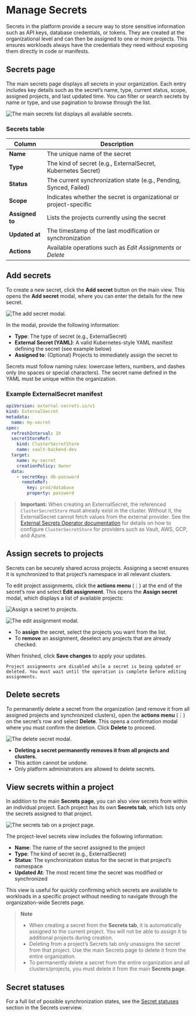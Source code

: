 <!--
Copyright © Advanced Micro Devices, Inc., or its affiliates.

SPDX-License-Identifier: MIT
-->

```{tags} secrets, AMD Resource Manager
```

# Manage Secrets

Secrets in the platform provide a secure way to store sensitive information such as API keys, database credentials, or tokens. They are created at the organizational level and can then be assigned to one or more projects. This ensures workloads always have the credentials they need without exposing them directly in code or manifests.

## Secrets page

The main secrets page displays all secrets in your organization. Each entry includes key details such as the secret’s name, type, current status, scope, assigned projects, and last updated time. You can filter or search secrets by name or type, and use pagination to browse through the list.

![The main secrets list displays all available secrets.](../../core-img/secrets/secrets-list.png)

### Secrets table

| Column         | Description                                                                 |
| -------------- | --------------------------------------------------------------------------- |
| **Name**       | The unique name of the secret                                               |
| **Type**       | The kind of secret (e.g., ExternalSecret, Kubernetes Secret)                |
| **Status**     | The current synchronization state (e.g., Pending, Synced, Failed)           |
| **Scope**      | Indicates whether the secret is organizational or project-specific          |
| **Assigned to**| Lists the projects currently using the secret                               |
| **Updated at** | The timestamp of the last modification or synchronization                   |
| **Actions**    | Available operations such as *Edit Assignments* or *Delete*                 |

## Add secrets

To create a new secret, click the **Add secret** button on the main view. This opens the **Add secret** modal, where you can enter the details for the new secret.

![The add secret modal.](../../core-img/secrets/secret-management-01.png)

In the modal, provide the following information:

- **Type**: The type of secret (e.g., ExternalSecret)
- **External Secret (YAML)**: A valid Kubernetes-style YAML manifest defining the secret (see example below)
- **Assigned to**: (Optional) Projects to immediately assign the secret to

Secrets must follow naming rules: lowercase letters, numbers, and dashes only (no spaces or special characters). The secret name defined in the YAML must be unique within the organization.

### Example ExternalSecret manifest

```yaml
apiVersion: external-secrets.io/v1
kind: ExternalSecret
metadata:
  name: my-secret
spec:
  refreshInterval: 1h
  secretStoreRef:
    kind: ClusterSecretStore
    name: vault-backend-dev
  target:
    name: my-secret
    creationPolicy: Owner
  data:
    - secretKey: db-password
      remoteRef:
        key: prod/database
        property: password
```

> **Important:** When creating an ExternalSecret, the referenced `ClusterSecretStore` must already exist in the cluster. Without it, the ExternalSecret cannot fetch values from the external provider. See the [External Secrets Operator documentation](https://external-secrets.io/latest/) for details on how to configure `ClusterSecretStore` for providers such as Vault, AWS, GCP, and Azure.

## Assign secrets to projects

Secrets can be securely shared across projects. Assigning a secret ensures it is synchronized to that project’s namespace in all relevant clusters.

To edit project assignments, click the **actions menu** (⋮) at the end of the secret’s row and select **Edit assignment**. This opens the **Assign secret** modal, which displays a list of available projects:

![Assign a secret to projects.](../../core-img/secrets/secret-management-02.png)

![The edit assignment modal.](../../core-img/secrets/secret-management-03.png)

- To **assign** the secret, select the projects you want from the list.
- To **remove** an assignment, deselect any projects that are already checked.

When finished, click **Save changes** to apply your updates.

```{note}
Project assignments are disabled while a secret is being updated or deleted. You must wait until the operation is complete before editing assignments.
```

## Delete secrets

To permanently delete a secret from the organization (and remove it from all assigned projects and synchronized clusters), open the **actions menu** (⋮) on the secret’s row and select **Delete**. This opens a confirmation modal where you must confirm the deletion. Click **Delete** to proceed.

![The delete secret modal.](../../core-img/secrets/secret-management-04.png)

- **Deleting a secret permanently removes it from all projects and clusters.**
- This action cannot be undone.
- Only platform administrators are allowed to delete secrets.

## View secrets within a project

In addition to the main **Secrets page**, you can also view secrets from within an individual project. Each project has its own **Secrets tab**, which lists only the secrets assigned to that project.

![The secrets tab on a project page.](../../core-img/secrets/project-secrets-tab.png)

The project-level secrets view includes the following information:

- **Name**: The name of the secret assigned to the project
- **Type**: The kind of secret (e.g., ExternalSecret)
- **Status**: The synchronization status for the secret in that project’s namespace
- **Updated At**: The most recent time the secret was modified or synchronized

This view is useful for quickly confirming which secrets are available to workloads in a specific project without needing to navigate through the organization-wide Secrets page.

> **Note**
> - When creating a secret from the **Secrets tab**, it is automatically assigned to the current project. You will not be able to assign it to additional projects during creation.
> - Deleting from a project’s Secrets tab only unassigns the secret from that project. Use the main Secrets page to delete it from the entire organization.
> - To permanently delete a secret from the entire organization and all clusters/projects, you must delete it from the main **Secrets page**.

## Secret statuses

For a full list of possible synchronization states, see the [Secret statuses](../secrets/overview.md#secret-statuses) section in the Secrets overview.
